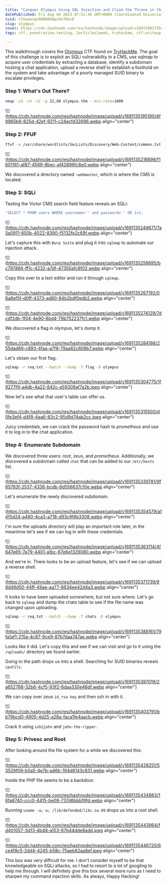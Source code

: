 ```yaml
---
title: "Conquer Olympus Using SQL Injection and Claim the Throne in this CTF Found on TryHackMe"
datePublished: Fri Aug 04 2023 07:51:36 GMT+0000 (Coordinated Universal Time)
cuid: clkwaesqv000b09mpcdv76kx8
slug: olympus
cover: https://cdn.hashnode.com/res/hashnode/image/upload/v1691590174541/3494c3a3-8281-4db5-bbd8-73a293435830.png
tags: ctf, penetration-testing, 2articles1week, tryhackme, ctf-writeup

---
```


This walkthrough covers the [Olympus](https://tryhackme.com/room/olympusroom) CTF found on [TryHackMe](https://tryhackme.com/). The goal of this challenge is to exploit an SQLi vulnerability in a CMS, use sqlmap to acquire user credentials by extracting a database, identify a subdomain hosting a chat application, upload a reverse shell to establish a foothold on the system and take advantage of a poorly managed SUID binary to escalate privileges.

### Step 1: What's Out There?

```bash
nmap -sS -sV -sC -p 22,80 olympus.thm --min-rate=1000
```

![](https://cdn.hashnode.com/res/hashnode/image/upload/v1691135195190/4f9965b8-825d-42ef-9211-c24ecfd32696.webp align="center")

### Step 2: FFUF

```bash
ffuf -w /usr/share/wordlists/SecLists/Discovery/Web-Content/common.txt:FUZZ -u http://olympus.thm/FUZZ -fc 403
```

![](https://cdn.hashnode.com/res/hashnode/image/upload/v1691135218898/f1601161-af87-4569-8bec-af42899fc8e0.webp align="center")

We discovered a directory named `~webmaster`, which is where the CMS is located.

### Step 3: SQLi

Testing the Victor CMS search field feature reveals an SQLi:

```sql
'SELECT * FROM users WHERE username='' and password='' OR 1=1;
```

![](https://cdn.hashnode.com/res/hashnode/image/upload/v1691135249671/7a5a0911-850b-4022-8390-f5132fe2c69f.webp align="center")

Let's capture this with `Burp Suite` and plug it into `sqlmap` to automate our injection attack.

![](https://cdn.hashnode.com/res/hashnode/image/upload/v1691135258695/bc797866-ff1c-4232-a7df-47350afc8f02.webp align="center")

Copy this over to a text editor and run it through `sqlmap`.

![](https://cdn.hashnode.com/res/hashnode/image/upload/v1691135267192/06a8ef5f-d0ff-4373-ad80-84b2bdf0edb2.webp align="center")

![](https://cdn.hashnode.com/res/hashnode/image/upload/v1691135274129/7dcdf2db-1f04-4e90-8bd4-79b752237fc1.webp align="center")

We discovered a flag in olympus, let's dump it.

![](https://cdn.hashnode.com/res/hashnode/image/upload/v1691135284186/255dad89-c893-4faa-a7f8-79aa62c608b7.webp align="center")

Let's obtain our first flag.

```bash
sqlmap -r req.txt --batch --dump -T flag -D olympus
```

![](https://cdn.hashnode.com/res/hashnode/image/upload/v1691135304775/1f9277f9-a4db-4a22-842c-a59309af7a2b.jpeg align="center")

Now let's see what that user's table can offer us.

![](https://cdn.hashnode.com/res/hashnode/image/upload/v1691135315500/d0fe3ef4-d4f8-4aa6-83c2-95d9d74ab2cc.jpeg align="center")

Juicy credentials, we can crack the password hash to *prometheus* and use it to log in to the chat application.

### Step 4: Enumerate Subdomain

We discovered three users: *root*, *zeus*, and *prometheus*. Additionally, we discovered a subdomain called `chat` that can be added to our `/etc/hosts` list.

![](https://cdn.hashnode.com/res/hashnode/image/upload/v1691135339781/9f65783f-2537-4336-bcdb-8d556637c10e.webp align="center")

Let's enumerate the newly discovered subdomain.

![](https://cdn.hashnode.com/res/hashnode/image/upload/v1691135354579/a14f5d24-a480-4ca3-a718-d93c9f4b3308.webp align="center")

I'm sure the uploads directory will play an important role later, in the meantime let's see if we can log in with these credentials.

![](https://cdn.hashnode.com/res/hashnode/image/upload/v1691135363114/4f647e65-7e79-4401-a1bc-67e6e1329080.webp align="center")

And we're in. There looks to be an upload feature, let's see if we can upload a reverse shell.

![](https://cdn.hashnode.com/res/hashnode/image/upload/v1691135371739/99d49d50-44ff-49ae-aa77-8634ee42d4a3.webp align="center")

It looks to have been uploaded somewhere, but not sure where. Let's go back to `sqlmap` and dump the chats table to see if the file name was changed upon uploading.

```bash
sqlmap -r req.txt --batch --dump -T chats -D olympus
```

![](https://cdn.hashnode.com/res/hashnode/image/upload/v1691135388161/79fa1af1-215a-4c87-9ce9-87b7daa747ae.webp align="center")

Looks like it did. Let's copy this and see if we can visit and go to it using the `/uploads/` directory we found earlier.

Going to the path drops us into a shell. Searching for SUID binaries reveals `cputils`.

![](https://cdn.hashnode.com/res/hashnode/image/upload/v1691135397019/2a652788-32b6-4cf5-93f2-6daa330e48df.webp align="center")

We can copy over *zeus* `id_rsa key` and then ssh in with it.

![](https://cdn.hashnode.com/res/hashnode/image/upload/v1691135403791/bb79bcd0-4905-4d25-a28a-faca1fe4aacb.webp align="center")

Crack it using `ssh2john` and `john-the-ripper`.

### Step 5: Privesc and Root

After looking around the file system for a while we discovered this:

![](https://cdn.hashnode.com/res/hashnode/image/upload/v1691135428251/53529f09-b0a5-4e7b-a46b-194d8143c831.webp align="center")

Inside the PHP file seems to be a backdoor.

![](https://cdn.hashnode.com/res/hashnode/image/upload/v1691135434883/16fa8740-ccc0-4415-be08-737d6bbbf9fd.webp align="center")

Running `uname -a; w; /lib/defended/libc.so.99` drops us into a root shell.

![](https://cdn.hashnode.com/res/hashnode/image/upload/v1691135443964/fd401057-3d13-4b48-a153-67b44dde8add.jpeg align="center")

![](https://cdn.hashnode.com/res/hashnode/image/upload/v1691135446720/6ce4f8c5-2dd4-4245-b58c-75aeb82aa8ef.jpeg align="center")

This box was very difficult for me. I don't consider myself to be that knowledgeable on SQLi attacks, so I had to resort to a lot of googling to help me through. I will definitely give this box several more runs as I need to sharpen my command injection skills. As always, Happy Hacking!